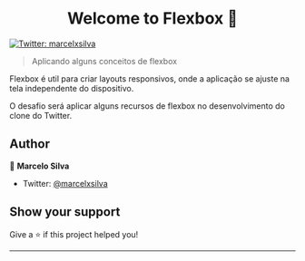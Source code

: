 <h1 align="center">Welcome to Flexbox 👋</h1>
<p>
  <a href="https://twitter.com/marcelxsilva" target="_blank">
    <img alt="Twitter: marcelxsilva" src="https://img.shields.io/twitter/follow/marcelxsilva.svg?style=social" />
  </a>
</p>

> Aplicando alguns conceitos de flexbox

Flexbox é util para criar layouts responsivos, onde a aplicação se ajuste na tela independente do dispositivo.

O desafio será aplicar alguns recursos de flexbox no desenvolvimento do clone do Twitter.
## Author

👤 **Marcelo Silva**

* Twitter: [@marcelxsilva](https://twitter.com/marcelxsilva)

## Show your support

Give a ⭐️ if this project helped you!

***